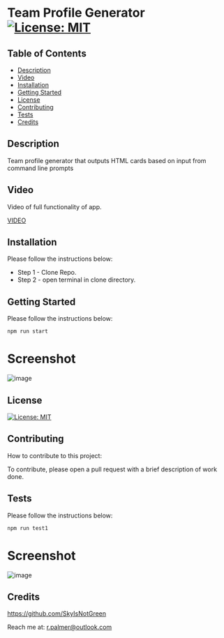 # Team Profile Generator [![License: MIT](https://img.shields.io/badge/MIT-License-green)](https://opensource.org/licenses/MIT)

## Table of Contents
* [Description](#description)
* [Video](#video)
* [Installation](#installation)
* [Getting Started](#getting-started)
* [License](#license)
* [Contributing](#contributing)
* [Tests](#tests)
* [Credits](#credits)

    
## Description

Team profile generator that outputs HTML cards based on input from command line prompts

## Video

Video of full functionality of app.

[VIDEO](https://drive.google.com/file/d/13B78M_TOpovH0MRVyXV_nuBR7i2ZH3jN/view)

## Installation

Please follow the instructions below:

* Step 1 - Clone Repo. 
* Step 2 - open terminal in clone directory.

## Getting Started

Please follow the instructions below:
``` 
npm run start
```
# Screenshot
![image](https://user-images.githubusercontent.com/60657981/174501936-03f3039f-b49a-47da-8374-6ac4c7b0ba07.png)


## License
[![License: MIT](https://img.shields.io/badge/MIT-License-green)](https://opensource.org/licenses/MIT)

## Contributing

How to contribute to this project:

To contribute, please open a pull request with a brief description of work done.

## Tests

Please follow the instructions below:
``` 
npm run test1
```
# Screenshot
![image](https://user-images.githubusercontent.com/60657981/174502022-414570b3-e00f-4bd4-901f-43c4e4b9d8da.png)


## Credits

https://github.com/SkyIsNotGreen
  
Reach me at: r.palmer@outlook.com

